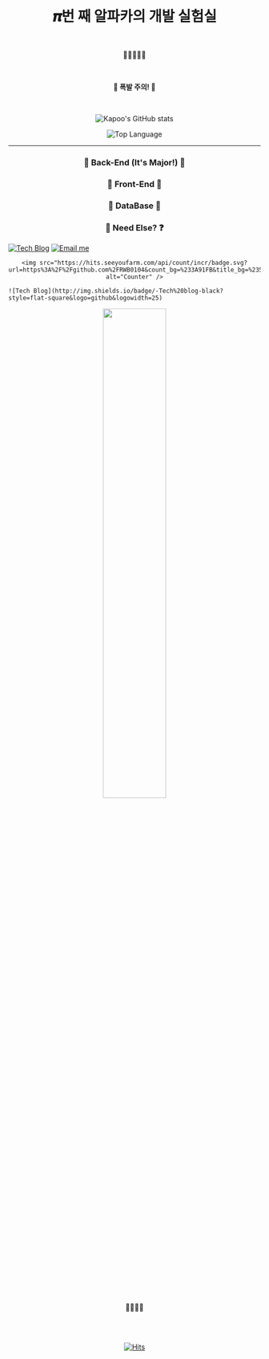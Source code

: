 <h1 align="center">𝝅번 째 알파카의 개발 실험실</h1>

<br />

<p align="center">🦙🐾🐾🐾🐾</p>

<br />

<p align="center"><b>🚧 폭발 주의! 🚧</b></p>

<br />

<p>
	
</p>

<div align="center">

![Kapoo's GitHub stats](https://github-readme-stats.vercel.app/api?username=RWB0104&show_icons=true&bg_color=30,0f0c29,302b63,24243e&title_color=ffd700&text_color=FFF&icon_color=ffd700&border_color=000&count_private=true)
	
![Top Language](https://github-readme-stats.vercel.app/api/top-langs/?username=RWB0104)
	
</div>

---

<h3 align="center">💎 Back-End (It's Major!) 💎</h3>



<h3 align="center">🚀 Front-End 🚀</h3>



<h3 align="center">🎁 DataBase 🎁</h3>



<h3 align="center">👀 Need Else? ❓</h3>

[![Tech Blog](http://img.shields.io/badge/-Tech%20blog-black?style=flat-square&logo=github&logowidth=25)](https://blog.itcode.dev)
[![Email me](https://img.shields.io/badge/Gmail-d14836?style=flat-square&logo=Gmail&logoColor=white&link=mailto:psj2716@gmail.com)](mailto:psj2716@gmail.com)

<div align="center">
	
	
	
	<img src="https://hits.seeyoufarm.com/api/count/incr/badge.svg?url=https%3A%2F%2Fgithub.com%2FRWB0104&count_bg=%233A91FB&title_bg=%23555555&icon=github.svg&icon_color=%23E7E7E7&title=hits&edge_flat=false" alt="Counter" />
</div>

<div>
	
	![Tech Blog](http://img.shields.io/badge/-Tech%20blog-black?style=flat-square&logo=github&logowidth=25)
	
</div>

<div align="center">
	<img src="https://github.com/RWB0104/RWB0104/blob/master/%EB%8B%A4%EC%9A%B4%EB%A1%9C%EB%93%9C.gif?raw=true" width="50%" />
</div>

<br />

<p align="center">💖💘💖💘</p>

<br />
<br />

<div align="center">

[![Hits](https://hits.seeyoufarm.com/api/count/incr/badge.svg?url=https%3A%2F%2Fgithub.com%2FRWB0104&count_bg=%233A91FB&title_bg=%23555555&icon=github.svg&icon_color=%23E7E7E7&title=hits&edge_flat=false)](https://hits.seeyoufarm.com)

</div>
